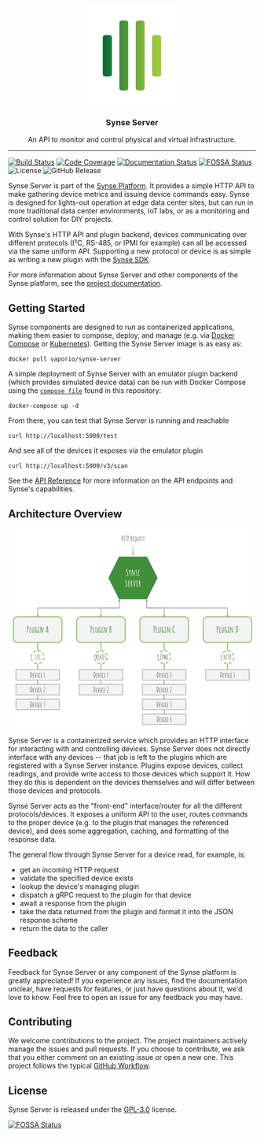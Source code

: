 
<p align="center">
  <img alt="Synse Avatar" src="assets/avatar.png" width="200" />
  <h3 align="center">Synse Server</h3>
  <p align="center">An API to monitor and control physical and virtual infrastructure.</p>
</p>

---

[![Build Status](https://build.vio.sh/buildStatus/icon?job=vapor-ware/synse-server/master)](https://build.vio.sh/blue/organizations/jenkins/vapor-ware%2Fsynse-server/activity)
[![Code Coverage](https://codecov.io/gh/vapor-ware/synse-server/branch/master/graph/badge.svg)](https://codecov.io/gh/vapor-ware/synse-server)
[![Documentation Status](https://readthedocs.org/projects/synse/badge/?version=latest)](https://synse.readthedocs.io/en/latest/?badge=latest)
[![FOSSA Status](https://app.fossa.io/api/projects/git%2Bgithub.com%2Fvapor-ware%2Fsynse-server.svg?type=shield)](https://app.fossa.io/projects/git%2Bgithub.com%2Fvapor-ware%2Fsynse-server?ref=badge_shield)
![License](https://img.shields.io/github/license/vapor-ware/synse-server.svg)
![GitHub Release](https://img.shields.io/github/release/vapor-ware/synse-server.svg)

Synse Server is part of the [Synse Platform][synse]. It provides a simple HTTP API to make
gathering device metrics and issuing device commands easy. Synse is designed for lights-out
operation at edge data center sites, but can run in more traditional data center environments,
IoT labs, or as a monitoring and control solution for DIY projects.

With Synse's HTTP API and plugin backend, devices communicating over different protocols
(I²C, RS-485, or IPMI for example) can all be accessed via the same uniform API. Supporting
a new protocol or device is as simple as writing a new plugin with the [Synse SDK][sdk].

For more information about Synse Server and other components of the Synse platform,
see the [project documentation][documentation].

## Getting Started

Synse components are designed to run as containerized applications, making them easier
to compose, deploy, and manage (e.g. via [Docker Compose][docker-compose] or [Kubernetes][kubernetes]).
Getting the Synse Server image is as easy as:

```
docker pull vaporio/synse-server
```

A simple deployment of Synse Server with an emulator plugin backend (which provides simulated device data)
can be run with Docker Compose using the [`compose file`](docker-compose.yml) found in this repository:

```
docker-compose up -d
```

From there, you can test that Synse Server is running and reachable

```
curl http://localhost:5000/test
```

And see all of the devices it exposes via the emulator plugin

```
curl http://localhost:5000/v3/scan
``` 

See the [API Reference][api-ref] for more information on the API endpoints and
Synse's capabilities.

## Architecture Overview

<p align="center"><img src="assets/arch.svg" width="500" /></p>

Synse Server is a containerized service which provides an HTTP interface for interacting with
and controlling devices. Synse Server does not directly interface with any devices -- that job is
left to the plugins which are registered with a Synse Server instance. Plugins expose devices, collect
readings, and provide write access to those devices which support it. How they do this is dependent
on the devices themselves and will differ between those devices and protocols.

Synse Server acts as the "front-end" interface/router for all the different protocols/devices.
It exposes a uniform API to the user, routes commands to the proper device (e.g. to the plugin
that manages the referenced device), and does some aggregation, caching, and formatting of
the response data.

The general flow through Synse Server for a device read, for example, is:

- get an incoming HTTP request
- validate the specified device exists
- lookup the device's managing plugin
- dispatch a gRPC request to the plugin for that device
- await a response from the plugin
- take the data returned from the plugin and format it into the JSON response scheme
- return the data to the caller

## Feedback

Feedback for Synse Server or any component of the Synse platform is greatly appreciated!
If you experience any issues, find the documentation unclear, have requests for features,
or just have questions about it, we'd love to know. Feel free to open an issue for any
feedback you may have.

## Contributing

We welcome contributions to the project. The project maintainers actively manage the issues
and pull requests. If you choose to contribute, we ask that you either comment on an existing
issue or open a new one. This project follows the typical [GitHub Workflow][gh-workflow].

## License

Synse Server is released under the [GPL-3.0](LICENSE) license.

[![FOSSA Status](https://app.fossa.io/api/projects/git%2Bgithub.com%2Fvapor-ware%2Fsynse-server.svg?type=large)](https://app.fossa.io/projects/git%2Bgithub.com%2Fvapor-ware%2Fsynse-server?ref=badge_large)

[synse]: https://github.com/vapor-ware/synse
[sdk]: https://github.com/vapor-ware/synse-sdk
[documentation]: https://synse.readthedocs.io/en/latest/
[docker-compose]: https://docs.docker.com/compose/
[kubernetes]: https://kubernetes.io/
[api-ref]: https://synse.readthedocs.io/en/latest/server/api.v3/
[gh-workflow]: https://guides.github.com/introduction/flow/
